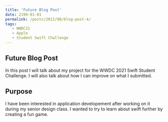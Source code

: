 ```yaml
---
title: 'Future Blog Post'
date: 2199-01-01
permalink: /posts/2012/08/blog-post-4/
tags:
   - WWDC21
   - Apple
   - Student Swift Challenge
---
```



Future Blog Post
------

In this post I will talk about my project for the WWDC 2021 Swift Student Challenge. I will also talk about how I can improve on what I submitted. 



Purpose
------
I have been interested in application developement after working on it during my senior design class. I wanted to try to learn about swift further by creating a fun game. 
